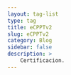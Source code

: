 ```yaml
---
layout: tag-list
type: tag
title: eCPPTv2
slug: eCPPTv2
category: Blog
sidebar: false
description: >
    Certificacion.
---
```

